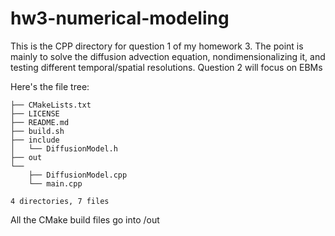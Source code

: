 # hw3-numerical-modeling
This is the CPP directory for question 1 of my homework 3. The point is mainly to solve the diffusion advection equation, nondimensionalizing it, and testing different temporal/spatial resolutions. Question 2 will focus on EBMs

Here's the file tree:
```
├── CMakeLists.txt
├── LICENSE
├── README.md
├── build.sh
├── include
│   └── DiffusionModel.h
├── out
└── 
    ├── DiffusionModel.cpp
    └── main.cpp

4 directories, 7 files
```
All the CMake build files go into /out
